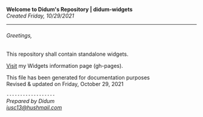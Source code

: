 **Welcome to Didum's Repository | didum-widgets**</br>
*Created Friday, 10/29/2021*

---

###### Greetings,

This repository shall contain standalone widgets.

[Visit](https://isdidum.github.io/didum-widgets/) my Widgets information page (gh-pages).

This file has been generated for documentation purposes<br/>
Revised & updated on Friday, October 29, 2021

`------------------`<br/>
*Prepared by Didum* <br/>
*iusc13@hushmail.com*
